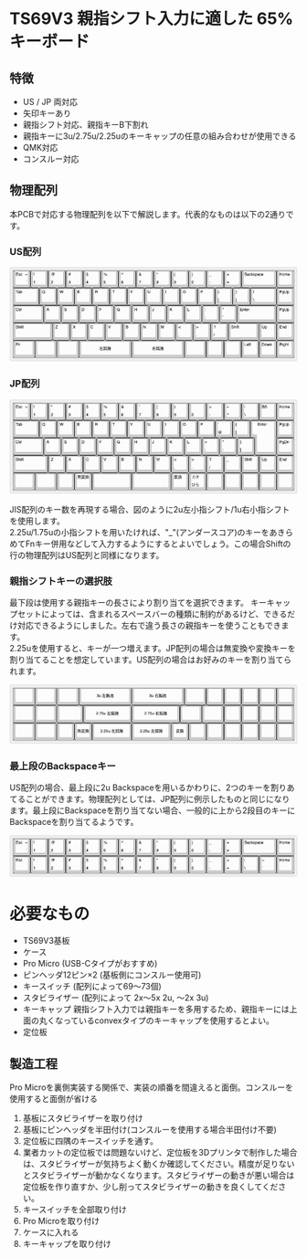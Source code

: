 # TS69V3 親指シフト入力に適した 65% キーボード

## 特徴

* US / JP 両対応
* 矢印キーあり
* 親指シフト対応、親指キーB下割れ
* 親指キーに3u/2.75u/2.25uのキーキャップの任意の組み合わせが使用できる
* QMK対応
* コンスルー対応

## 物理配列

本PCBで対応する物理配列を以下で解説します。代表的なものは以下の2通りです。

### US配列
![US LAYOUT](layout-us.png "US LAYOUT")
<!--
["Esc\n\n~\n`","!\n1","@\n2","#\n3","$\n4","%\n5","^\n6","&\n7","*\n8","(\n9",")\n0","_\n-","+\n=",{w:2},"Backspace","Home"],
[{w:1.5},"Tab","Q","W","E","R","T","Y","U","I","O","P","{\n[","}\n]",{w:1.5},"|\n\\","PgUp"],
[{w:1.75},"Ctrl","A","S","D","F","G","H","J","K","L",":\n;","\"\n'",{w:2.25},"Enter","PgUp"],
[{w:2.25},"Shift","Z","X","C","V","B","N","M","<\n,",">\n.","?\n/",{w:1.75},"Shift","Up","End"],
[{a:7,w:1.25},"",{w:1.25},"",{w:1.25},"",{w:3},"3u 左親指",{w:3},"3u 右親指",{w:1.25},"","","","","",""],
-->

### JP配列
![JP LAYOUT](layout-jp.png "JP LAYOUT") 
<!--
["Esc\n\n~\n`","!\n1","\"\n2","#\n3","$\n4","%\n5","&\n6","'\n7","(\n8",")\n9","\n0","=\n-","~\n^","|\n\\","BS","Home"],
[{w:1.5},"Tab","Q","W","E","R","T","Y","U","I","O","P","`\n@","{\n[",{x:0.25,w:1.25,h:2,w2:1.5,h2:1,x2:-0.25},"Enter","PgUp"],
[{w:1.75},"Ctrl","A","S","D","F","G","H","J","K","L","+\n;","*\n:","}\n]",{x:1.25},"PgDn"],
[{w:2},"Shift","Z","X","C","V","B","N","M","<\n,",">\n.","?\n/","_","Shift","Up","End"],
[{w:1.25},"",{w:1.25},"","","無変換",{w:2.25},"",{w:2.25},"","変換","カタ\nひら","","","","",""],
-->
JIS配列のキー数を再現する場合、図のように2u左小指シフト/1u右小指シフトを使用します。  
2.25u/1.75uの小指シフトを用いたければ、"_"(アンダースコア)のキーをあきらめてFnキー併用などして入力するようにするとよいでしょう。この場合Shiftの行の物理配列はUS配列と同様になります。  

### 親指シフトキーの選択肢

最下段は使用する親指キーの長さにより割り当てを選択できます。
キーキャップセットによっては、含まれるスペースバーの種類に制約があるけど、できるだけ対応できるようにしました。左右で違う長さの親指キーを使うこともできます。  
2.25uを使用すると、キーが一つ増えます。JP配列の場合は無変換や変換キーを割り当てることを想定しています。US配列の場合はお好みのキーを割り当てられます。

![US R5 LAYOUT](layout-us-r5.png "US R5 LAYOUT") 
<!--
[{a:7,w:1.25},"",{w:1.25},"",{w:1.25},"",{w:3},"3u 左親指",{w:3},"3u 右親指",{w:1.25},"","","","","",""],
[{w:1.25},"",{w:1.25},"",{w:1.5},"",{w:2.75},"2.75u 左親指",{w:2.75},"2.75u 右親指",{w:1.25},"",{w:1.25},"","","","",""],
[{w:1.25},"",{w:1.25},"","","無変換",{w:2.25},"2.25u 左親指",{w:2.25},"2.25u 左親指","変換","","","","","",""]
-->

### 最上段のBackspaceキー
US配列の場合、最上段に2u Backspaceを用いるかわりに、2つのキーを割りあてることができます。物理配列としては、JP配列に例示したものと同じになります。最上段にBackspaceを割り当てない場合、一般的に上から2段目のキーにBackspaceを割り当てるようです。

![US R1 LAYOUT](layout-us-r1.png "US R1 LAYOUT")
<!--
["Esc\n\n~\n`","!\n1","@\n2","#\n3","$\n4","%\n5","^\n6","&\n7","*\n8","(\n9",")\n0","_\n-","+\n=",{w:2},"Backspace","Home"],
["Esc","!\n1","@\n2","#\n3","$\n4","%\n5","^\n6","&\n7","*\n8","(\n9",")\n0","_\n-","+\n=","|\n\\","~\n`","Home"],
-->

# 必要なもの

* TS69V3基板
* ケース
* Pro Micro (USB-Cタイプがおすすめ)
* ピンヘッダ12ピン×2 (基板側にコンスルー使用可)
* キースイッチ (配列によって69〜73個)
* スタビライザー (配列によって 2x〜5x 2u, 〜2x 3u)
* キーキャップ 親指シフト入力では親指キーを多用するため、親指キーには上面の丸くなっているconvexタイプのキーキャップを使用するとよい。 
* 定位板

## 製造工程

Pro Microを裏側実装する関係で、実装の順番を間違えると面倒。コンスルーを使用すると面倒が省ける
1. 基板にスタビライザーを取り付け
2. 基板にピンヘッダを半田付け(コンスルーを使用する場合半田付け不要)
3. 定位板に四隅のキースイッチを通す。
4. 業者カットの定位板では問題ないけど、定位板を3Dプリンタで制作した場合は、スタビライザーが気持ちよく動くか確認してください。精度が足りないとスタビライザーが動かなくなります。スタビライザーの動きが悪い場合は定位板を作り直すか、少し削ってスタビライザーの動きを良くしてください。
5. キースイッチを全部取り付け
6. Pro Microを取り付け
7. ケースに入れる
8. キーキャップを取り付け
